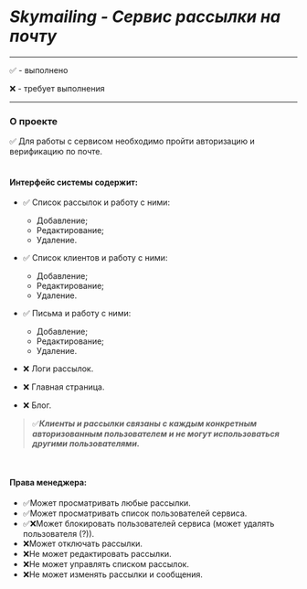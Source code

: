 # *Skymailing - Сервис рассылки на почту*
____

✅ - выполнено

❌ - требует выполнения
____

### О проекте

✅ Для работы с сервисом необходимо пройти авторизацию и верификацию по почте.
<br />
<br />

#### Интерфейс системы содержит:

 - ✅ Список рассылок и работу с ними:
    - Добавление;
    - Редактирование;
    - Удаление.
 

- ✅ Список клиентов и работу с ними:
    - Добавление;
    - Редактирование;
    - Удаление.


- ✅ Письма и работу с ними:
    - Добавление;
    - Редактирование;
    - Удаление.


- ❌ Логи рассылок.


- ❌ Главная страница.


- ❌ Блог.

>✅***Клиенты и рассылки связаны с каждым конкретным авторизованным 
пользователем и не могут использоваться другими пользователями.***


<br />

#### Права менеджера:
- ✅Может просматривать любые рассылки.
- ✅Может просматривать список пользователей сервиса.
- ✅❌Может блокировать пользователей сервиса (может удалять пользователя (?)).
- ❌Может отключать рассылки.
- ❌Не может редактировать рассылки.
- ❌Не может управлять списком рассылок.
- ❌Не может изменять рассылки и сообщения.